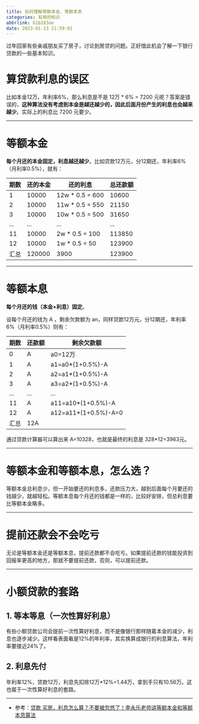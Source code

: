 ```yaml
---
title: 如何理解等额本金、等额本息
categories: 有用的知识
abbrlink: b1b283ae
date: 2023-01-23 21:59:01
---
```


过年回家有些亲戚朋友买了房子，讨论到房贷的问题。正好借此机会了解一下银行贷款的一些基本知识。

<!-- more -->

# 算贷款利息的误区

比如本金12万，年利率6%，那么利息是不是 12万 * 6% = 7200 元呢？答案是错误的，**这种算法没有考虑到本金是越还越少的，因此后面月份产生的利息也会越来越少**。实际上的利息比 7200 元要少。

---

# 等额本金

**每个月还的本金固定，利息越还越少**。比如贷款12万元，分12期还，年利率6%（月利率0.5%），就有：


期数 | 还的本金 | 还的利息 | 总还款额
--- | --- | ---  | --- 
1 | 10000 | 12w * 0.5 = 600 | 10600 
2 | 10000 | 11w * 0.5 = 550 | 21150
3 | 10000 | 10w * 0.5 = 500 | 31650
... | ... | ...  |  ...
11 | 10000 | 2w * 0.5 = 100 | 113850
12 | 10000 | 1w * 0.5 = 50 | 123900
汇总| 120000 | 3900 | 123900

---

# 等额本息

**每个月还的钱（本金+利息）固定**。

设每个月还的钱为 A ，剩余欠款额为 an，同样贷款12万元，分12期还，年利率6%（月利率0.5%）则有：

期数 | 还款额 | 剩余欠款额 
--- | --- | --- 
0 | A | a0=12万
1 | A | a1=a0*(1+0.5%)-A 
2 | A | a2=a1*(1+0.5%)-A 
3 | A | a3=a2*(1+0.5%)-A 
... | ... | ...
11 | A | a11=a10*(1+0.5%)-A 
12 | A | a12=a11*(1+0.5%)-A=0
汇总 | 12A |  

通过贷款计算器可以算出来 A=10328，也就是最终的利息是 328*12=3963元。

---

# 等额本金和等额本息，怎么选？

等额本金总利息少，但一开始要还的利息多，还款压力大，越到后面每个月要还的钱越少，就越轻松。等额本息每个月还的钱都是一样的，比较好安排，但总利息要比等额本金略多。

---

# 提前还款会不会吃亏

无论是等额本金还是等额本息，提前还款都不会吃亏。如果提前还款的钱能投资到回报率更高的地方，那就不要提前还款，否则，可以提前还款。

---

# 小额贷款的套路

## 1. 等本等息（一次性算好利息）

有些小额贷款公司会提前一次性算好利息，而不是像银行那样随着本金的减少，利息也逐步减少。这样看表面看是12%的年利率，其实换算成银行的利息算法，年利率要接近24%了。

## 2. 利息先付

年利率12%，贷款12万，利息先扣除12万*12%=1.44万，拿到手只有10.56万。这也属于一次性算好利息的套路。

---

- 参考：[贷款 买房，利息怎么算？不要被忽悠了！李永乐老师讲等额本金和等额本息算法](https://www.bilibili.com/video/BV1as411g7d5)